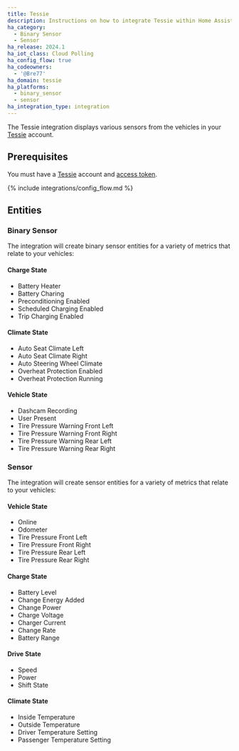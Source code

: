```yaml
---
title: Tessie
description: Instructions on how to integrate Tessie within Home Assistant.
ha_category:
  - Binary Sensor
  - Sensor
ha_release: 2024.1
ha_iot_class: Cloud Polling
ha_config_flow: true
ha_codeowners:
  - '@Bre77'
ha_domain: tessie
ha_platforms:
  - binary_sensor
  - sensor
ha_integration_type: integration
---
```


The Tessie integration displays various sensors from the vehicles in your [Tessie](https://my.tessie.com/) account.

## Prerequisites

You must have a [Tessie](https://my.tessie.com/) account and [access token](https://my.tessie.com/settings/api).

{% include integrations/config_flow.md %}

## Entities

### Binary Sensor

The integration will create binary sensor entities for a variety of metrics that relate to your vehicles: 

#### Charge State
- Battery Heater
- Battery Charing
- Preconditioning Enabled
- Scheduled Charging Enabled
- Trip Charging Enabled

#### Climate State
- Auto Seat Climate Left
- Auto Seat Climate Right
- Auto Steering Wheel Climate
- Overheat Protection Enabled
- Overheat Protection Running

#### Vehicle State
- Dashcam Recording
- User Present
- Tire Pressure Warning Front Left
- Tire Pressure Warning Front Right
- Tire Pressure Warning Rear Left
- Tire Pressure Warning Rear Right

### Sensor

The integration will create sensor entities for a variety of metrics that relate to your vehicles:

#### Vehicle State

- Online
- Odometer
- Tire Pressure Front Left
- Tire Pressure Front Right
- Tire Pressure Rear Left
- Tire Pressure Rear Right

#### Charge State

- Battery Level
- Change Energy Added
- Change Power
- Charge Voltage
- Charger Current
- Change Rate
- Battery Range

#### Drive State

- Speed
- Power
- Shift State

#### Climate State

- Inside Temperature
- Outside Temperature
- Driver Temperature Setting
- Passenger Temperature Setting
